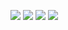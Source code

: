   <p>
   <a href="https://wakatime.com"><img src="https://wakatime.com/share/@fff0c275-f5a4-46b9-8bf0-b9d9ec98d915/483bc793-ef3f-4a44-ad6a-6660df4603dc.png" /></a>
   <a href="https://wakatime.com"><img src="https://wakatime.com/share/@fff0c275-f5a4-46b9-8bf0-b9d9ec98d915/df51b67c-a63f-43a7-8ef0-609a7811c629.png" /></a>
<a href="https://wakatime.com"><img src="https://wakatime.com/share/@fff0c275-f5a4-46b9-8bf0-b9d9ec98d915/348b964f-a2f8-408a-aa1d-37f9fd1ac923.png" /></a>
<a href="https://wakatime.com"><img src="https://wakatime.com/share/@fff0c275-f5a4-46b9-8bf0-b9d9ec98d915/46a40c78-5479-41fa-9766-be91d8a14b98.png" /></a>
  </p>

